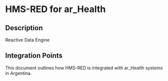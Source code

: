 # HMS-RED for ar_Health

## Description

Reactive Data Engine

## Integration Points

This document outlines how HMS-RED is integrated with ar_Health systems in Argentina.
